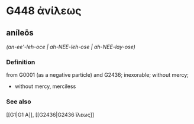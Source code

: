 # G448 ἀνίλεως

## aníleōs

_(an-ee'-leh-oce | ah-NEE-leh-ose | ah-NEE-lay-ose)_

### Definition

from G0001 (as a negative particle) and G2436; inexorable; without mercy; 

- without mercy, merciless

### See also

[[G1|G1 Α]], [[G2436|G2436 ἵλεως]]
